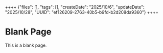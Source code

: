++++
{"files": [], "tags": [], "createDate": "2025/10/6", "updateDate": "2025/10/28", "UUID": "ef126209-2763-40b5-b9fd-b2d208da9360"}
++++


# Blank Page
This is a blank page.
